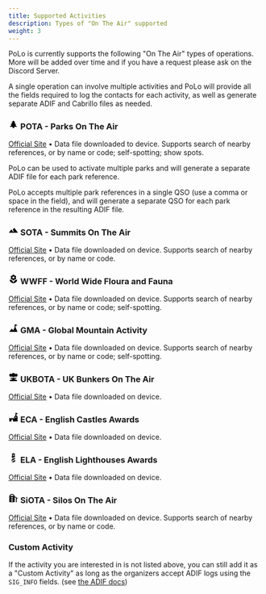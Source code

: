 ```yaml
---
title: Supported Activities
description: Types of "On The Air" supported
weight: 3
---
```


PoLo is currently supports the following "On The Air" types of operations. More will be added over time and if you have a request please ask on the Discord Server.

A single operation can involve multiple activities and PoLo will provide all the fields required to log the contacts for each activity, as well as generate separate ADIF and Cabrillo files as needed.

### <svg height="1.2em" xmlns="http://www.w3.org/2000/svg" viewBox="0 0 24 24"><title>pine-tree</title><path d="M10,21V18H3L8,13H5L10,8H7L12,3L17,8H14L19,13H16L21,18H14V21H10Z" /></svg> POTA - Parks On The Air

<a href='https://parksontheair.com/' target='_blank'>Official Site</a> •
Data file downloaded to device. Supports search of nearby references, or by name or code; self-spotting; show spots.

PoLo can be used to activate multiple parks and will generate a separate ADIF file for each park reference.

PoLo accepts multiple park references in a single QSO (use a comma or space in the field), and will generate a separate QSO for each park reference in the resulting ADIF file.

### <svg height="1.2em" xmlns="http://www.w3.org/2000/svg" viewBox="0 0 24 24"><title>image-filter-hdr</title><path d="M14,6L10.25,11L13.1,14.8L11.5,16C9.81,13.75 7,10 7,10L1,18H23L14,6Z" /></svg> SOTA - Summits On The Air

<a href='https://www.sota.org.uk/' target='_blank'>Official Site</a> •
Data file downloaded on device. Supports search of nearby references, or by name or code.


### <svg height="1.2em" xmlns="http://www.w3.org/2000/svg" viewBox="0 0 24 24"><title>flower</title><path d="M3,13A9,9 0 0,0 12,22C12,17 7.97,13 3,13M12,5.5A2.5,2.5 0 0,1 14.5,8A2.5,2.5 0 0,1 12,10.5A2.5,2.5 0 0,1 9.5,8A2.5,2.5 0 0,1 12,5.5M5.6,10.25A2.5,2.5 0 0,0 8.1,12.75C8.63,12.75 9.12,12.58 9.5,12.31C9.5,12.37 9.5,12.43 9.5,12.5A2.5,2.5 0 0,0 12,15A2.5,2.5 0 0,0 14.5,12.5C14.5,12.43 14.5,12.37 14.5,12.31C14.88,12.58 15.37,12.75 15.9,12.75C17.28,12.75 18.4,11.63 18.4,10.25C18.4,9.25 17.81,8.4 16.97,8C17.81,7.6 18.4,6.74 18.4,5.75C18.4,4.37 17.28,3.25 15.9,3.25C15.37,3.25 14.88,3.41 14.5,3.69C14.5,3.63 14.5,3.56 14.5,3.5A2.5,2.5 0 0,0 12,1A2.5,2.5 0 0,0 9.5,3.5C9.5,3.56 9.5,3.63 9.5,3.69C9.12,3.41 8.63,3.25 8.1,3.25A2.5,2.5 0 0,0 5.6,5.75C5.6,6.74 6.19,7.6 7.03,8C6.19,8.4 5.6,9.25 5.6,10.25M12,22A9,9 0 0,0 21,13C16,13 12,17 12,22Z" /></svg> WWFF - World Wide Floura and Fauna

<a href='https://wwff.co' target='_blank'>Official Site</a> •
Data file downloaded on device. Supports search of nearby references, or by name or code; self-spotting.



### <svg height="1.2em" xmlns="http://www.w3.org/2000/svg" viewBox="0 0 24 24"><title>summit</title><path d="M15,3H17L22,5L17,7V10.17L22,21H2L8,13L11.5,17.7L15,10.17V3Z" /></svg> GMA - Global Mountain Activity

<a href='https://www.cqgma.org/' target='_blank'>Official Site</a> •
Data file downloaded on device. Supports search of nearby references, or by name or code; self-spotting.

### <svg height="1.2em" xmlns="http://www.w3.org/2000/svg" viewBox="0 0 24 24"><title>nuke</title><path d="M14.04,12H10V11H5.5A3.5,3.5 0 0,1 2,7.5A3.5,3.5 0 0,1 5.5,4C6.53,4 7.45,4.44 8.09,5.15C8.5,3.35 10.08,2 12,2C13.92,2 15.5,3.35 15.91,5.15C16.55,4.44 17.47,4 18.5,4A3.5,3.5 0 0,1 22,7.5A3.5,3.5 0 0,1 18.5,11H14.04V12M10,16.9V15.76H5V13.76H19V15.76H14.04V16.92L20,19.08C20.58,19.29 21,19.84 21,20.5A1.5,1.5 0 0,1 19.5,22H4.5A1.5,1.5 0 0,1 3,20.5C3,19.84 3.42,19.29 4,19.08L10,16.9Z" /></svg> UKBOTA - UK Bunkers On The Air

<a href='https://bunkersontheair.org/' target='_blank'>Official Site</a> •
Data file downloaded on device.



### <svg height="1.2em" xmlns="http://www.w3.org/2000/svg" viewBox="0 0 24 24"><title>castle</title><path d="M2,13H4V15H6V13H8V15H10V13H12V15H14V10L17,7V1H19L23,3L19,5V7L22,10V22H11V19A2,2 0 0,0 9,17A2,2 0 0,0 7,19V22H2V13M18,10C17.45,10 17,10.54 17,11.2V13H19V11.2C19,10.54 18.55,10 18,10Z" /></svg> ECA - English Castles Awards

<a href='https://englishcastlesawards.uk/' target='_blank'>Official Site</a> •
Data file downloaded on device.



### <svg height="1.2em" xmlns="http://www.w3.org/2000/svg" viewBox="0 0 24 24"><title>lighthouse</title><path d="M8,10V8H9V4H8V3L12,1L16,3V4H15V8H16V10H14.74L8.44,13.64L9,10H8M13,8V4H11V8H13M7,23L7.04,22.76L16.15,17.5L16.67,20.88L13,23H7M8.05,16.17L15.31,12L15.83,15.37L7.43,20.22L8.05,16.17Z" /></svg> ELA - English Lighthouses Awards

<a href='https://englishlighthouseawards.uk/' target='_blank'>Official Site</a> •
Data file downloaded on device.


### <svg height="1.2em" xmlns="http://www.w3.org/2000/svg" viewBox="0 0 24 24"><title>silo</title><path d="M15 7.8C14.6 4.5 11.8 2 8.5 2C6.8 2 5.1 2.7 3.9 3.9S2 6.8 2 8.5V22H15V9.8L18 11.6V22H20V12.8L22 14V12L15 7.8M11 20H6V18H11V20M11 16H6V14H11V16M11 12H6V10H11V12M4.3 7C4.9 5.2 6.6 4 8.5 4S12.1 5.2 12.7 7H4.3Z" /></svg> SiOTA - Silos On The Air

<a href='https://www.silosontheair.com/' target='_blank'>Official Site</a> •
Data file downloaded on device. Supports search of nearby references, or by name or code.

### Custom Activity

If the activity you are interested in is not listed above, you can still add it as a "Custom Activity" as long
as the organizers accept ADIF logs using the `SIG_INFO` fields. (see <a href='https://adif.org/314/ADIF_314.htm#QSO_Field_MY_SIG' target='_blank'>the ADIF docs</a>)

